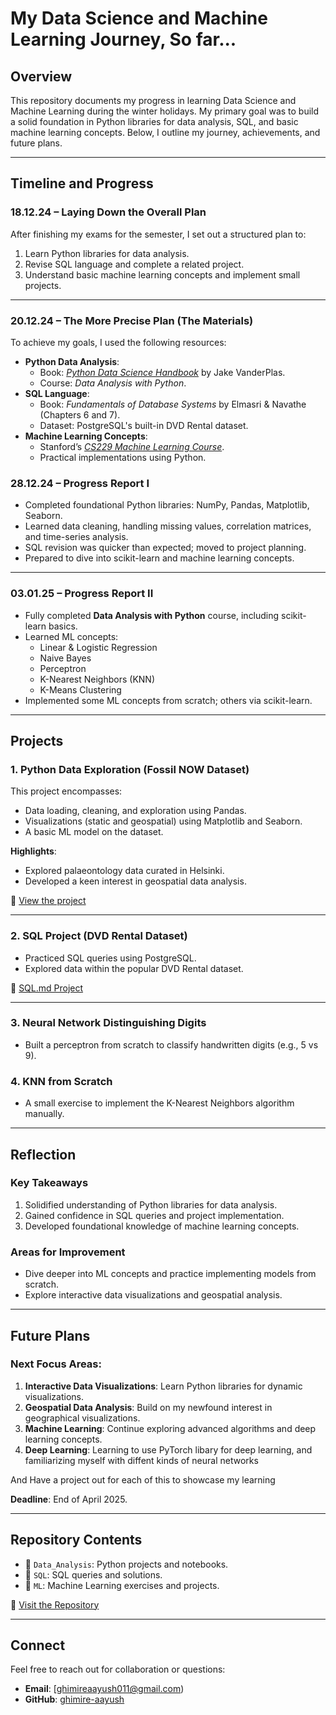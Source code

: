 # My Data Science and Machine Learning Journey, So far...

## Overview
This repository documents my progress in learning Data Science and Machine Learning during the winter holidays. My primary goal was to build a solid foundation in Python libraries for data analysis, SQL, and basic machine learning concepts. Below, I outline my journey, achievements, and future plans.

---

## Timeline and Progress

### **18.12.24 – Laying Down the Overall Plan**
After finishing my exams for the semester, I set out a structured plan to:
1. Learn Python libraries for data analysis.
2. Revise SQL language and complete a related project.
3. Understand basic machine learning concepts and implement small projects.

---

### **20.12.24 – The More Precise Plan (The Materials)**

To achieve my goals, I used the following resources:
- **Python Data Analysis**: 
  - Book: *[Python Data Science Handbook](https://jakevdp.github.io/PythonDataScienceHandbook/)* by Jake VanderPlas.
  - Course: *Data Analysis with Python*.
- **SQL Language**: 
  - Book: *Fundamentals of Database Systems* by Elmasri & Navathe (Chapters 6 and 7).
  - Dataset: PostgreSQL's built-in DVD Rental dataset.
- **Machine Learning Concepts**: 
  - Stanford’s *[CS229 Machine Learning Course](https://cs229.stanford.edu/)*.
  - Practical implementations using Python.

### **28.12.24 – Progress Report I**
- Completed foundational Python libraries: NumPy, Pandas, Matplotlib, Seaborn.
- Learned data cleaning, handling missing values, correlation matrices, and time-series analysis.
- SQL revision was quicker than expected; moved to project planning.
- Prepared to dive into scikit-learn and machine learning concepts.

---

### **03.01.25 – Progress Report II**
- Fully completed **Data Analysis with Python** course, including scikit-learn basics.
- Learned ML concepts:
  - Linear & Logistic Regression
  - Naive Bayes
  - Perceptron
  - K-Nearest Neighbors (KNN)
  - K-Means Clustering
- Implemented some ML concepts from scratch; others via scikit-learn.

---

## Projects

### **1. Python Data Exploration (Fossil NOW Dataset)**
This project encompasses:
- Data loading, cleaning, and exploration using Pandas.
- Visualizations (static and geospatial) using Matplotlib and Seaborn.
- A basic ML model on the dataset.

**Highlights**:
- Explored palaeontology data curated in Helsinki.
- Developed a keen interest in geospatial data analysis.

🔗 [View the project](https://github.com/ghimire-aayush/The-Start)

---

### **2. SQL Project (DVD Rental Dataset)**
- Practiced SQL queries using PostgreSQL.
- Explored data within the popular DVD Rental dataset.

🔗 [SQL.md Project](https://github.com/ghimire-aayush/The-Start)

---

### **3. Neural Network Distinguishing Digits**
- Built a perceptron from scratch to classify handwritten digits (e.g., 5 vs 9).

### **4. KNN from Scratch**
- A small exercise to implement the K-Nearest Neighbors algorithm manually.

---

## Reflection

### **Key Takeaways**
1. Solidified understanding of Python libraries for data analysis.
2. Gained confidence in SQL queries and project implementation.
3. Developed foundational knowledge of machine learning concepts.

### **Areas for Improvement**
- Dive deeper into ML concepts and practice implementing models from scratch.
- Explore interactive data visualizations and geospatial analysis.

---

## Future Plans

### **Next Focus Areas**:
1. **Interactive Data Visualizations**: Learn Python libraries for dynamic visualizations.
2. **Geospatial Data Analysis**: Build on my newfound interest in geographical visualizations.
3. **Machine Learning**: Continue exploring advanced algorithms and deep learning concepts.
4. **Deep Learning**: Learning to use PyTorch libary for deep learning, and familiarizing myself with diffent kinds of neural networks

 And Have a project out for each of this to showcase my learning

**Deadline**: End of April 2025.

---

## Repository Contents
- 📂 `Data_Analysis`: Python projects and notebooks.
- 📂 `SQL`: SQL queries and solutions.
- 📂 `ML`: Machine Learning exercises and projects.

🔗 [Visit the Repository](https://github.com/ghimire-aayush/The-Start)

---

## Connect
Feel free to reach out for collaboration or questions:
- **Email**: [ghimireaayush011@gmail.com)
- **GitHub**: [ghimire-aayush](https://github.com/ghimire-aayush)
